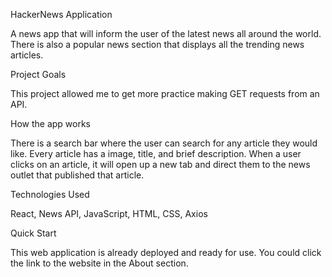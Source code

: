 HackerNews Application 

A news app that will inform the user of the latest news all around the world. There is also a popular news section that displays all the trending news articles. 

Project Goals

This project allowed me to get more practice making GET requests from an API. 

How the app works

There is a search bar where the user can search for any article they would like. Every article has a image, title, and brief description. When a user clicks on an article, it will open up a new tab and direct them to the news outlet that published that article. 

Technologies Used

React, News API, JavaScript, HTML, CSS, Axios

Quick Start

This web application is already deployed and ready for use. You could click the link to the website in the About section. 
